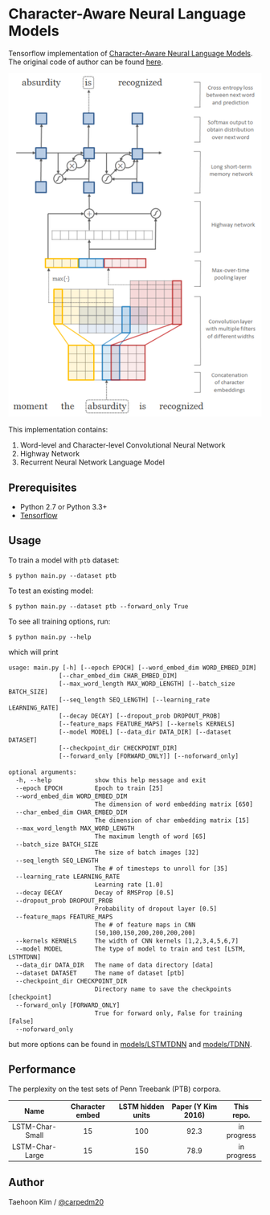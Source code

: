 Character-Aware Neural Language Models
======================================

Tensorflow implementation of [Character-Aware Neural Language Models](http://arxiv.org/abs/1508.06615). The original code of author can be found [here](https://github.com/yoonkim/lstm-char-cnn).

![model.png](./assets/model.png)

This implementation contains:

1. Word-level and Character-level Convolutional Neural Network
2. Highway Network
3. Recurrent Neural Network Language Model


Prerequisites
-------------

- Python 2.7 or Python 3.3+
- [Tensorflow](https://www.tensorflow.org/)


Usage
-----

To train a model with `ptb` dataset:

    $ python main.py --dataset ptb

To test an existing model:

    $ python main.py --dataset ptb --forward_only True

To see all training options, run:

    $ python main.py --help

which will print

    usage: main.py [-h] [--epoch EPOCH] [--word_embed_dim WORD_EMBED_DIM]
                  [--char_embed_dim CHAR_EMBED_DIM]
                  [--max_word_length MAX_WORD_LENGTH] [--batch_size BATCH_SIZE]
                  [--seq_length SEQ_LENGTH] [--learning_rate LEARNING_RATE]
                  [--decay DECAY] [--dropout_prob DROPOUT_PROB]
                  [--feature_maps FEATURE_MAPS] [--kernels KERNELS]
                  [--model MODEL] [--data_dir DATA_DIR] [--dataset DATASET]
                  [--checkpoint_dir CHECKPOINT_DIR]
                  [--forward_only [FORWARD_ONLY]] [--noforward_only]

    optional arguments:
      -h, --help            show this help message and exit
      --epoch EPOCH         Epoch to train [25]
      --word_embed_dim WORD_EMBED_DIM
                            The dimension of word embedding matrix [650]
      --char_embed_dim CHAR_EMBED_DIM
                            The dimension of char embedding matrix [15]
      --max_word_length MAX_WORD_LENGTH
                            The maximum length of word [65]
      --batch_size BATCH_SIZE
                            The size of batch images [32]
      --seq_length SEQ_LENGTH
                            The # of timesteps to unroll for [35]
      --learning_rate LEARNING_RATE
                            Learning rate [1.0]
      --decay DECAY         Decay of RMSProp [0.5]
      --dropout_prob DROPOUT_PROB
                            Probability of dropout layer [0.5]
      --feature_maps FEATURE_MAPS
                            The # of feature maps in CNN
                            [50,100,150,200,200,200,200]
      --kernels KERNELS     The width of CNN kernels [1,2,3,4,5,6,7]
      --model MODEL         The type of model to train and test [LSTM, LSTMTDNN]
      --data_dir DATA_DIR   The name of data directory [data]
      --dataset DATASET     The name of dataset [ptb]
      --checkpoint_dir CHECKPOINT_DIR
                            Directory name to save the checkpoints [checkpoint]
      --forward_only [FORWARD_ONLY]
                            True for forward only, False for training [False]
      --noforward_only

but more options can be found in [models/LSTMTDNN](./models/LSTMTDNN.py) and [models/TDNN](./models/TDNN.py).


Performance
-----------

The perplexity on the test sets of Penn Treebank (PTB) corpora.

|       Name      | Character embed | LSTM hidden units | Paper (Y Kim 2016) |  This repo. |
|:---------------:|:---------------:|:-----------------:|:------------------:|:-----------:|
| LSTM-Char-Small |        15       |        100        |        92.3        | in progress |
| LSTM-Char-Large |        15       |        150        |        78.9        | in progress |


Author
------

Taehoon Kim / [@carpedm20](http://carpedm20.github.io/)
